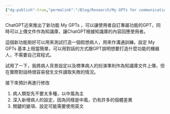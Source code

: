 ```yaml
---
{"dg-publish":true,"permalink":"/Blog/Research/My GPTs for communication training_1/","title":"利用ChatGPT作溝通訓練 初步設定","tags":["blog","ai","chatgpt","communication","training"],"created":"2023-11-21T00:00:00.000Z","updated":"2023-11-21T09:48"}
---
```



ChatGPT近來推出了新功能 My GPTs ，可以讓使用者自訂專屬功能的GPT，同時可以上傳文件作為知識庫，讓ChatGPT根據知識庫的內容回應使用者。

這個新功能剛好可以用來測試打造一個假想病人，用來作溝通訓練。設定 My GPTs  基本上相當簡單，可以用對話的方式跟GPT說明想要打造什麼功能的機器人，不需要自己寫程式。

試用了一下，我將病人背景設定以及標準病人的扮演準則作為知識庫文件上傳，但在實際對話時很容易發生文件讀取失敗的情況。

接下來預計再進行修改
1. 病人類型先不要太多種，以中風為主
2. 深入新增病人的設定，因為同樣是中風，仍有許多的個體差異
3. 關鍵的變項、設定可能需要使用英文
